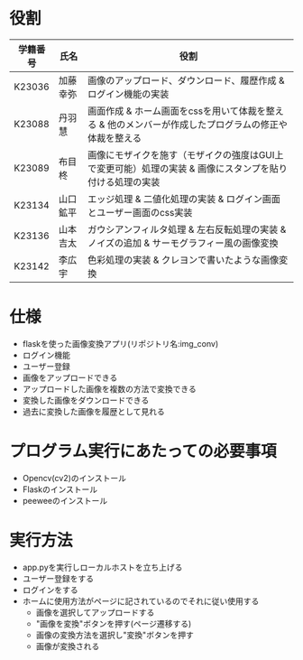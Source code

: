 # 役割

| 学籍番号    | 氏名  | 役割  |
| -------------- | ------------------- | ------------------------------------------| 
| K23036 | 加藤幸弥 | 画像のアップロード、ダウンロード、履歴作成 & ログイン機能の実装|
| K23088 | 丹羽慧 | 画面作成 & ホーム画面をcssを用いて体裁を整える & 他のメンバーが作成したプログラムの修正や体裁を整える|
| K23089 | 布目柊 | 画像にモザイクを施す（モザイクの強度はGUI上で変更可能）処理の実装 & 画像にスタンプを貼り付ける処理の実装|
| K23134 | 山口鉱平 | エッジ処理 & 二値化処理の実装 & ログイン画面とユーザー画面のcss実装|
| K23136 | 山本吉太 | ガウシアンフィルタ処理 & 左右反転処理の実装 & ノイズの追加 & サーモグラフィー風の画像変換|
| K23142 | 李広宇 | 色彩処理の実装 & クレヨンで書いたような画像変換|

# 仕様
- flaskを使った画像変換アプリ(リポジトリ名:img_conv)
- ログイン機能
- ユーザー登録
- 画像をアップロードできる
- アップロードした画像を複数の方法で変換できる
- 変換した画像をダウンロードできる
- 過去に変換した画像を履歴として見れる

# プログラム実行にあたっての必要事項
- Opencv(cv2)のインストール
- Flaskのインストール
- peeweeのインストール

# 実行方法
- app.pyを実行しローカルホストを立ち上げる
- ユーザー登録をする
- ログインをする
- ホームに使用方法がページに記されているのでそれに従い使用する
    - 画像を選択してアップロードする
    - "画像を変換"ボタンを押す(ページ遷移する)
    - 画像の変換方法を選択し"変換"ボタンを押す
    - 画像が変換される